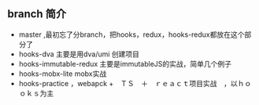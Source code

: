 ## branch 简介
- master ,最初忘了分branch，把hooks，redux，hooks-redux都放在这个部分了
- hooks-dva 主要是用dva/umi 创建项目
- hooks-immutable-redux 主要是immutableJS的实战，简单几个例子
- hooks-mobx-lite mobx实战
- hooks-practice ，webapck +　ＴＳ　＋　ｒｅａｃｔ项目实战　，以ｈｏｏｋｓ为主